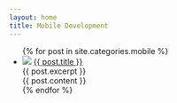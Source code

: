 ```yaml
---
layout: home
title: Mobile Development
---
```

<ul>
  {% for post in site.categories.mobile %}
    <li>
      <img src="{{ post.images.first }}">
      <a href="{{ post.url }}">{{ post.title }}</a>
      <div class="excerpt">
      	{{ post.excerpt }}
      </div>
      <div class="full-content">
      	{{ post.content }}
      </div>
    </li>
  {% endfor %}
</ul>